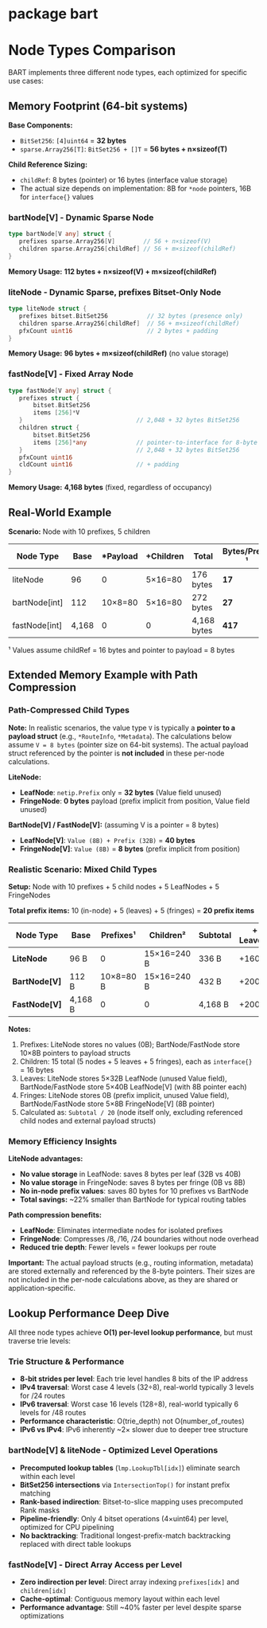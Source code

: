 # package bart

# Node Types Comparison
 
 BART implements three different node types, each optimized for specific use cases:
 
## Memory Footprint (64-bit systems)
 
**Base Components:**
- `BitSet256`: `[4]uint64` = **32 bytes**
- `sparse.Array256[T]`: `BitSet256 + []T` = **56 bytes + n×sizeof(T)**
 
**Child Reference Sizing:**
- `childRef`: 8 bytes (pointer) or 16 bytes (interface value storage)
- The actual size depends on implementation: 8B for `*node` pointers, 16B for `interface{}` values

### bartNode[V] - Dynamic Sparse Node
 ```go
type bartNode[V any] struct {
    prefixes sparse.Array256[V]        // 56 + n×sizeof(V)  
    children sparse.Array256[childRef] // 56 + m×sizeof(childRef)
 }
 ```
**Memory Usage:** **112 bytes + n×sizeof(V) + m×sizeof(childRef)**
 
### liteNode - Dynamic Sparse, prefixes Bitset-Only Node
 ```go
type liteNode struct {
    prefixes bitset.BitSet256           // 32 bytes (presence only)
    children sparse.Array256[childRef]  // 56 + m×sizeof(childRef)
    pfxCount uint16                     // 2 bytes + padding
 }
 ```
**Memory Usage:** **96 bytes + m×sizeof(childRef)** (no value storage)

### fastNode[V] - Fixed Array Node
 ```go
type fastNode[V any] struct {
    prefixes struct {
        bitset.BitSet256
        items [256]*V
    }                                // 2,048 + 32 bytes BitSet256
    children struct {
        bitset.BitSet256
        items [256]*any              // pointer-to-interface for 8‑byte nils
    }                                // 2,048 + 32 bytes BitSet256
    pfxCount uint16
    cldCount uint16                  // + padding
 }
 ```
**Memory Usage:** **4,168 bytes** (fixed, regardless of occupancy)
 
## Real-World Example
**Scenario:** Node with 10 prefixes, 5 children
 
 | Node Type | Base | *Payload | +Children | Total | **Bytes/Prefix** ¹ |
 |-----------|------|----------|----------|-----------|------------------|
 | liteNode | 96 | 0 | 5×16=80 | 176 bytes | **17** |
 | bartNode[int] | 112 | 10×8=80 | 5×16=80 | 272 bytes | **27** |
 | fastNode[int] | 4,168 | 0 | 0 | 4,168 bytes | **417** |
 
¹ Values assume childRef = 16 bytes and pointer to payload = 8 bytes

## Extended Memory Example with Path Compression

### Path-Compressed Child Types

**Note:** In realistic scenarios, the value type `V` is typically a **pointer to a
payload struct** (e.g., `*RouteInfo`, `*Metadata`).
The calculations below assume `V = 8 bytes` (pointer size on 64-bit systems).
The actual payload struct referenced by the pointer is **not included** in these per-node calculations.

**LiteNode:**
- **LeafNode**: `netip.Prefix` only = **32 bytes** (Value field unused)
- **FringeNode**: **0 bytes** payload (prefix implicit from position, Value field unused)

**BartNode[V] / FastNode[V]:** (assuming V is a pointer = 8 bytes)
- **LeafNode[V]**: `Value (8B) + Prefix (32B)` = **40 bytes**
- **FringeNode[V]**: `Value (8B)` = **8 bytes** (prefix implicit from position)

### Realistic Scenario: Mixed Child Types

**Setup:** Node with 10 prefixes + 5 child nodes + 5 LeafNodes + 5 FringeNodes

**Total prefix items:** 10 (in-node) + 5 (leaves) + 5 (fringes) = **20 prefix items**

| Node Type | Base | Prefixes¹ | Children² | Subtotal | + Leaves³ | + Fringes⁴ | **Bytes/Prefix**⁵ |
|-----------|------|-----------|-----------|----------|-----------|------------|-------------------|
| **LiteNode** | 96 B | 0 | 15×16=240 B | 336 B | +160 B | +0 B | **16.8** |
| **BartNode[V]** | 112 B | 10×8=80 B | 15×16=240 B | 432 B | +200 B | +40 B | **21.6** |
| **FastNode[V]** | 4,168 B | 0 | 0 | 4,168 B | +200 B | +40 B | **208.4** |

**Notes:**
1. Prefixes: LiteNode stores no values (0B); BartNode/FastNode store 10×8B pointers to payload structs
2. Children: 15 total (5 nodes + 5 leaves + 5 fringes), each as `interface{}` = 16 bytes
3. Leaves: LiteNode stores 5×32B LeafNode (unused Value field), BartNode/FastNode store
   5×40B LeafNode[V] (with 8B pointer each)
4. Fringes: LiteNode stores 0B (prefix implicit, unused Value field), BartNode/FastNode store
   5×8B FringeNode[V] (8B pointer)
5. Calculated as: `Subtotal / 20` (node itself only, excluding referenced child nodes and external
   payload structs)

### Memory Efficiency Insights

**LiteNode advantages:**
- **No value storage** in LeafNode: saves 8 bytes per leaf (32B vs 40B)
- **No value storage** in FringeNode: saves 8 bytes per fringe (0B vs 8B)
- **No in-node prefix values**: saves 80 bytes for 10 prefixes vs BartNode
- **Total savings:** ~22% smaller than BartNode for typical routing tables

**Path compression benefits:**
- **LeafNode**: Eliminates intermediate nodes for isolated prefixes
- **FringeNode**: Compresses /8, /16, /24 boundaries without node overhead
- **Reduced trie depth**: Fewer levels = fewer lookups per route

**Important:** The actual payload structs (e.g., routing information, metadata) are stored externally and referenced by the 8-byte pointers. Their sizes are not included in the per-node calculations above, as they are shared or application-specific.
 
## Lookup Performance Deep Dive
 
 All three node types achieve **O(1) per-level lookup performance**, but must traverse trie levels:
 
### Trie Structure & Performance
- **8-bit strides per level**: Each trie level handles 8 bits of the IP address
- **IPv4 traversal**: Worst case  4 levels (32÷8),  real-world typically 3 levels for /24 routes
- **IPv6 traversal**: Worst case 16 levels (128÷8), real-world typically 6 levels for /48 routes
- **Performance characteristic**: O(trie_depth) not O(number_of_routes)
- **IPv6 vs IPv4**: IPv6 inherently ~2× slower due to deeper tree structure
 
### bartNode[V] & liteNode - Optimized Level Operations
- **Precomputed lookup tables** (`lmp.LookupTbl[idx]`) eliminate search within each level
- **BitSet256 intersections** via `IntersectionTop()` for instant prefix matching
- **Rank-based indirection**: Bitset-to-slice mapping uses precomputed Rank masks
- **Pipeline-friendly**: Only 4 bitset operations (4×uint64) per level, optimized for CPU pipelining
- **No backtracking**: Traditional longest-prefix-match backtracking replaced with direct table lookups
 
### fastNode[V] - Direct Array Access per Level
- **Zero indirection per level**: Direct array indexing `prefixes[idx]` and `children[idx]`
- **Cache-optimal**: Contiguous memory layout within each level
- **Performance advantage**: Still ~40% faster per level despite sparse optimizations
